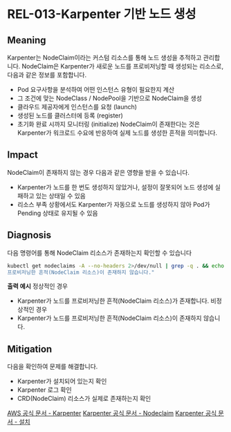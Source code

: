 # REL-013-Karpenter 기반 노드 생성

## Meaning
Karpenter는 NodeClaim이라는 커스텀 리소스를 통해 노드 생성을 추적하고 관리합니다.
NodeClaim은 Karpenter가 새로운 노드를 프로비저닝할 때 생성되는 리소스로, 다음과 같은 정보를 포함합니다.
- Pod 요구사항을 분석하여 어떤 인스턴스 유형이 필요한지 계산
- 그 조건에 맞는 NodeClass / NodePool을 기반으로 NodeClaim을 생성
- 클라우드 제공자에게 인스턴스를 요청 (launch)
- 생성된 노드를 클러스터에 등록 (register)
- 초기화 완료 시까지 모니터링 (initialize)
NodeClaim이 존재한다는 것은 Karpenter가 워크로드 수요에 반응하여 실제 노드를 생성한 흔적을 의미합니다.

## Impact
NodeClaim이 존재하지 않는 경우 다음과 같은 영향을 받을 수 있습니다.
- Karpenter가 노드를 한 번도 생성하지 않았거나, 설정이 잘못되어 노드 생성에 실패하고 있는 상태일 수 있음
- 리소스 부족 상황에서도 Karpenter가 자동으로 노드를 생성하지 않아 Pod가 Pending 상태로 유지될 수 있음


## Diagnosis
다음 명령어를 통해 NodeClaim 리소스가 존재하는지 확인할 수 있습니다

```bash
kubectl get nodeclaims -A --no-headers 2>/dev/null | grep -q . && echo "Karpenter가 노드를 프로비저닝한 흔적(NodeClaim 리소스)가 존재합니다." || echo "Karpenter가 노드를
프로비저닝한 흔적(NodeClaim 리소스)이 존재하지 않습니다."
```

**출력 예시**
정상적인 경우
- Karpenter가 노드를 프로비저닝한 흔적(NodeClaim 리소스)가 존재합니다.
비정상적인 경우
- Karpenter가 노드를 프로비저닝한 흔적(NodeClaim 리소스)이 존재하지 않습니다.


## Mitigation
다음을 확인하여 문제를 해결합니다.
- Karpenter가 설치되어 있는지 확인
- Karpenter 로그 확인
- CRD(NodeClaim) 리소스가 실제로 존재하는지 확인

[AWS 공식 문서 - Karpenter](https://docs.aws.amazon.com/ko_kr/eks/latest/best-practices/karpenter.html)
[Karpenter 공식 문서 - Nodeclaim](https://karpenter.sh/docs/concepts/nodeclaims)
[Karpenter 공식 문서 - 설치](https://karpenter.sh/docs/getting-started)
